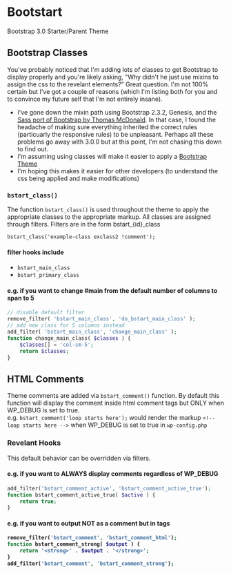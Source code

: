 Bootstart
=========

Bootstrap 3.0 Starter/Parent Theme

Bootstrap Classes
-----------------

You've probably noticed that I'm adding lots of classes to get
Bootstrap to display properly and you're likely asking, "Why didn't he
just use mixins to assign the css to the revelant elements?"
Great question. I'm not 100% certain but I've got a couple of
reasons (which I'm listing both for you and to convince my future self
that I'm not entirely insane).
* I've gone down the mixin path using Bootstrap 2.3.2, Genesis, and the
[Sass port of Bootstrap by Thomas McDonald](https://github.com/thomas-mcdonald/bootstrap-sass).
In that case, I found the headache of making sure everything inherited the correct rules
(particuarly the responsive rules) to be unpleasant. Perhaps all these problems go away with 3.0.0
but at this point, I'm not chasing this down to find out.
* I'm assuming using classes will make it easier to apply a
[Bootstrap Theme](http://getbootstrap.com/examples/theme/)
* I'm hoping this makes it easier for other developers (to understand the css
being applied and make modifications)

### `bstart_class()`
The function `bstart_class()` is used throughout the theme to apply the appropriate classes 
to the appropriate markup. All classes are assigned through filters.
Filters are in the form
bstart_{id}_class


`bstart_class('example-class exclass2 !comment');`

#### filter hooks include
* `bstart_main_class`
* `bstart_primary_class`

#### e.g. if you want to change #main from the default number of columns to span to 5

```php
// disable default filter
remove_filter( 'bstart_main_class', 'do_bstart_main_class' );
// add new class for 5 columns instead
add_filter( 'bstart_main_class', 'change_main_class' );
function change_main_class( $classes ) {
    $classes[] = 'col-sm-5';
    return $classes;
}
```

HTML Comments
-------------

Theme comments are added via `bstart_comment()` function. By default this function will 
display the comment inside html comment tags but ONLY when WP_DEBUG is set to true.  
e.g. `bstart_comment('loop starts here');`
would render the markup `<!-- loop starts here -->`
when WP_DEBUG is set to true in `wp-config.php`

### Revelant Hooks
This default behavior can be overridden via filters.

#### e.g. if you want to ALWAYS display comments regardless of WP_DEBUG

```php
add_filter('bstart_comment_active', 'bstart_comment_active_true');
function bstart_comment_active_true( $active ) {
    return true;
}
```

#### e.g. if you want to output NOT as a comment but in <STRONG> tags

```php
remove_filter('bstart_comment', 'bstart_comment_html');
function bstart_comment_strong( $output ) {
    return '<strong>' . $output . '</strong>';
}
add_filter('bstart_comment', 'bstart_comment_strong');
```



